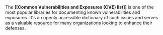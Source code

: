 The **[[Common Vulnerabilities and Exposures (CVE) list]]** is one of the most popular libraries for documenting known vulnerabilities and exposures. It's an openly accessible dictionary of such issues and serves as a valuable resource for many organizations looking to enhance their defenses.
